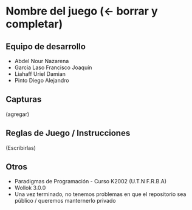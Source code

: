 # Nombre del juego (<- borrar y completar)

## Equipo de desarrollo

- Abdel Nour Nazarena
- Garcia Laso Francisco Joaquín
- Liahaff Uriel Damian
- Pinto Diego Alejandro

## Capturas

(agregar)

## Reglas de Juego / Instrucciones

(Escribirlas)


## Otros

- Paradigmas de Programación - Curso K2002 (U.T.N F.R.B.A)
- Wollok 3.0.0
- Una vez terminado, no tenemos problemas en que el repositorio sea público / queremos manternerlo privado

